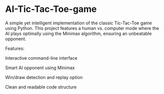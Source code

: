 # AI-Tic-Tac-Toe-game
A simple yet intelligent implementation of the classic Tic-Tac-Toe game using Python. This project features a human vs. computer mode where the AI plays optimally using the Minimax algorithm, ensuring an unbeatable opponent.

Features:

Interactive command-line interface

Smart AI opponent using Minimax

Win/draw detection and replay option

Clean and readable code structure

